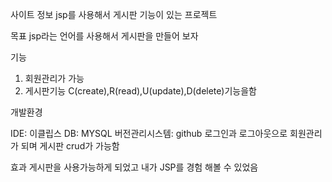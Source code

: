 


사이트 정보 
jsp를 사용해서 게시판 기능이 있는 프로젝트 


목표
jsp라는 언어를 사용해서 게시판을 만들어 보자 


기능
1) 회원관리가 가능
2) 게시판기능 C(create),R(read),U(update),D(delete)기능을함 


개발환경

IDE: 이클립스
DB: MYSQL
버전관리시스템: github
로그인과 로그아웃으로 회원관리가 되며 게시판 crud가 가능함

효과
게시판을 사용가능하게 되었고 내가 JSP를 경험 해볼 수 있었음 
